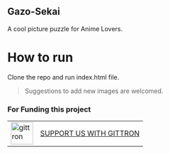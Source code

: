 ## Gazo-Sekai

A cool picture puzzle for Anime Lovers.

# How to run

Clone the repo and run index.html file.

> Suggestions to add new images are welcomed.

### For Funding this project

<table border="0"><tr>  <td><a href="https://gittron.me/bots/0x681a6be323bb7de370b9c411aadb118e"><img src="https://s3.amazonaws.com/od-flat-svg/0x681a6be323bb7de370b9c411aadb118e.png" alt="gittron" width="50"/></a></td><td><a href="https://gittron.me/bots/0x681a6be323bb7de370b9c411aadb118e">SUPPORT US WITH GITTRON</a></td></tr></table>
